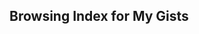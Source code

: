 Browsing Index for My Gists
---

[](https://gist.github.com/ljaraque/44872caaf7dc56de851f9696b102fa5b)  
[](https://gist.github.com/ljaraque/2e74cbd6200b9a29b7ac5a1a966c1ede)  
[](https://gist.github.com/ljaraque/2ab9a20f3edcdcffbc7db9b2048f5677)  
[](https://gist.github.com/ljaraque/1681e30173676c51ef4f5bf55548a596)  
[](https://gist.github.com/ljaraque/df83db6765fe7b69719267860a9d2675)  
[](https://gist.github.com/ljaraque/a1b49728fab04eca20042996740749a7)  
[](https://gist.github.com/ljaraque/66bf3875d39d9b57abdfaa90529c5a0c)  
[](https://gist.github.com/ljaraque/1efd552adbed3356962646f75ad0d741)  
[]()  
[]()  
